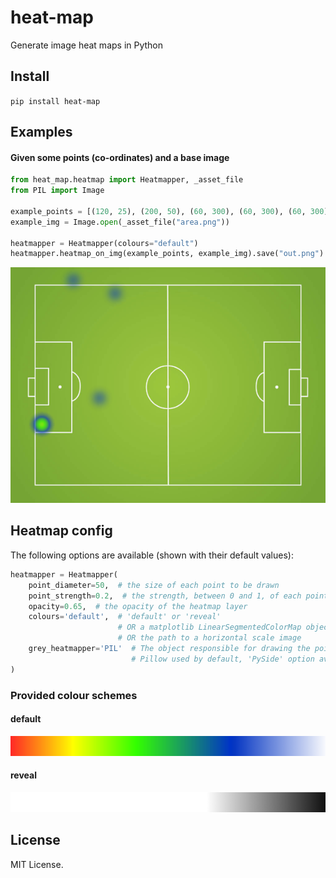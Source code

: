 # heat-map
Generate image heat maps in Python 

## Install

`pip install heat-map`

## Examples

#### Given some points (co-ordinates) and a base image

```python
from heat_map.heatmap import Heatmapper, _asset_file
from PIL import Image

example_points = [(120, 25), (200, 50), (60, 300), (60, 300), (60, 300), (60, 300), (60, 300), (170, 250)]
example_img = Image.open(_asset_file("area.png"))

heatmapper = Heatmapper(colours="default")
heatmapper.heatmap_on_img(example_points, example_img).save("out.png")

```
![area](examples/out.png?raw=true)

## Heatmap config

The following options are available (shown with their default values):

```python
heatmapper = Heatmapper(
    point_diameter=50,  # the size of each point to be drawn
    point_strength=0.2,  # the strength, between 0 and 1, of each point to be drawn
    opacity=0.65,  # the opacity of the heatmap layer
    colours='default',  # 'default' or 'reveal'
                        # OR a matplotlib LinearSegmentedColorMap object 
                        # OR the path to a horizontal scale image
    grey_heatmapper='PIL'  # The object responsible for drawing the points
                           # Pillow used by default, 'PySide' option available if installed
)
```

### Provided colour schemes

#### default

![default colour scheme](/heat_map/assets/default.png?raw=true)

#### reveal

![reveal colour scheme](/heat_map/assets/reveal.png?raw=true)


## License

MIT License.
